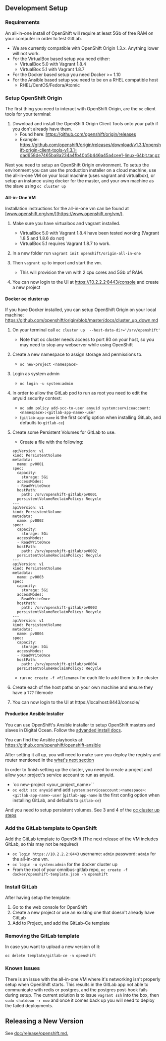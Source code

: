 ## Development Setup

### Requirements

An all-in-one install of OpenShift will require at least 5Gb of free RAM on your
computer in order to test GitLab.

 - We are currently compatible with OpenShift Origin 1.3.x. Anything lower will not work.
 - For the VirtualBox based setup you need either:
   - VirtualBox 5.0 with Vagrant 1.8.4
   - VirtualBox 5.1 with Vagrant 1.8.7
 - For the Docker based setup you need Docker >= 1.10
 - For the Ansible based setup you need to be on a RHEL compatible host
   - RHEL/CentOS/Fedora/Atomic


### Setup OpenShift Origin

The first thing you need to interact with OpenShift Origin, are the `oc` client tools for your terminal:

1. Download and install the OpenShift Origin Client Tools onto your path if you don't already have them.
   - Found here: https://github.com/openshift/origin/releases
   - Example: https://github.com/openshift/origin/releases/download/v1.3.1/openshift-origin-client-tools-v1.3.1-dad658de7465ba8a234a4fb40b5b446a45a4cee1-linux-64bit.tar.gz

Next you need to setup an OpenShift Origin environment. To setup the environment you can use the production installer
on a cloud machine, use the all-in-one VM on your local machine (uses vagrant and virtualbox), or setup an instance
using docker for the master, and your own machine as the slave using `oc cluster up`

#### All-in-One VM

Installation instructions for the all-in-one vm can be found at [www.openshift.org/vm/](https://www.openshift.org/vm/).

1. Make sure you have virtualbox and vagrant installed.
   - VirtualBox 5.0 with Vagrant 1.8.4 have been tested working (Vagrant 1.8.5 and 1.8.6 do not)
   - VirtualBox 5.1 requires Vagrant 1.8.7 to work.

2. In a new folder run `vagrant init openshift/origin-all-in-one`

3. Then `vagrant up` to import and start the vm.
   - This will provision the vm with 2 cpu cores and 5Gb of RAM.

4. You can now login to the UI at https://10.2.2.2:8443/console and create a new project

#### Docker oc cluster up

If you have Docker installed, you can setup OpenShift Origin on your local machine: https://github.com/openshift/origin/blob/master/docs/cluster_up_down.md

1. On your terminal call `oc cluster up  --host-data-dir='/srv/openshift'`
   - Note that oc cluster needs access to port 80 on your host, so you may need to stop any webserver while using OpenShift

1. Create a new namespace to assign storage and permissions to.
   - `oc new-project <namespace>`

1. Login as system admin
   - `oc login -u system:admin`

1. In order to allow the GitLab pod to run as root you need to edit the anyuid security context:
   - `oc adm policy add-scc-to-user anyuid system:serviceaccount:<namespace>:<gitlab-app-name>-user`
   - (`gitlab-app-name` is the first config option when installing GitLab, and defaults to `gitlab-ce`)

1. Create some Persistent Volumes for GitLab to use.
   - Create a file with the following:

    ```
    apiVersion: v1
    kind: PersistentVolume
    metadata:
      name: pv0001
    spec:
      capacity:
        storage: 5Gi
      accessModes:
      - ReadWriteOnce
      hostPath:
        path: /srv/openshift-gitlab/pv0001
      persistentVolumeReclaimPolicy: Recycle
    ---
    apiVersion: v1
    kind: PersistentVolume
    metadata:
      name: pv0002
    spec:
      capacity:
        storage: 5Gi
      accessModes:
      - ReadWriteOnce
      hostPath:
        path: /srv/openshift-gitlab/pv0002
      persistentVolumeReclaimPolicy: Recycle
    ---
    apiVersion: v1
    kind: PersistentVolume
    metadata:
      name: pv0003
    spec:
      capacity:
        storage: 5Gi
      accessModes:
      - ReadWriteOnce
      hostPath:
        path: /srv/openshift-gitlab/pv0003
      persistentVolumeReclaimPolicy: Recycle
    ---
    apiVersion: v1
    kind: PersistentVolume
    metadata:
      name: pv0004
    spec:
      capacity:
        storage: 5Gi
      accessModes:
      - ReadWriteOnce
      hostPath:
        path: /srv/openshift-gitlab/pv0004
      persistentVolumeReclaimPolicy: Recycle
    ```

   - run `oc create -f <filename>` for each file to add them to the cluster

1. Create each of the host paths on your own machine and ensure they have a `777` filemode

1. You can now login to the UI at https://localhost:8443/console/

#### Production Ansible Installer

You can use OpenShift's Ansible installer to setup OpenShift masters and slaves in Digital Ocean. Follow the [advanded install docs](https://docs.openshift.org/latest/install_config/install/advanced_install.html).

You can find the Ansible playbooks at: https://github.com/openshift/openshift-ansible

After setting it all up, you will need to make sure you deploy the registry and router mentioned in the [what's next section](https://docs.openshift.org/latest/install_config/install/advanced_install.html#what-s-next)

In order to finish setting up the cluster, you need to create a project and allow your project's service account to run as anyuid.

 - `oc new-project <your_project_name>``
 - `oc edit scc anyuid` and add `system:serviceaccount:<namespace>:<gitlab-app-name>-user` (`gitlab-app-name` is the first config option when installing GitLab, and defaults to `gitlab-ce`)

And you need to setup persistent volumes. See 3 and 4 of the [oc cluster up steps](#docker_oc_cluster_up)


### Add the GitLab template to OpenShift

Add the GitLab template to OpenShift (The next release of the VM includes GitLab, so this may not be required)
   - `oc login https://10.2.2.2:8443` username: `admin` password: `admin` for the all-in-one vm.
   - `oc login -u system:admin` for the docker cluster up
   - From the root of your omnibus-gitlab repo, `oc create -f docker/openshift-template.json -n openshift`

### Install GitLab

After having setup the template:

1. Go to the web console for OpenShift
2. Create a new project or use an existing one that doesn't already have GitLab
3. Add to Project, and add the GitLab-Ce template

### Removing the GitLab template

In case you want to upload a new version of it:

`oc delete template/gitlab-ce -n openshift`

### Known Issues

 There is an issue with the all-in-one VM where it's networking isn't properly setup when OpenShift starts.
 This results in the GitLab app not able to communicate with redis or postgres, and the postgres post-hook fails
 during setup. The current solution is to issue `vagrant ssh` into the box, then `sudo shutdown -r now` and once
 it comes back up you will need to deploy the failed deployments.

## Releasing a New Version

See [doc/release/openshift.md.](doc/release/openshift.md)
